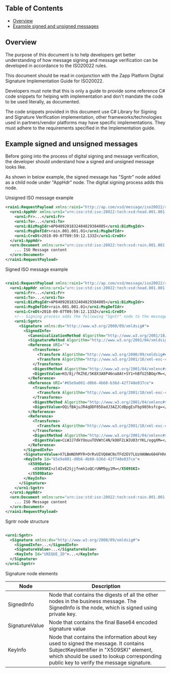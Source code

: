 

## Table of Contents
- [Overview](#overview)
- [Example signed and unsigned messages](#signedunsignedmessageexample)

## Overview <a name="overview"></a>
The purpose of this document is to help developers get better understanding of how message signing and message verification can be developed in accordance to the ISO20022 rules.

This document should be read in conjunction with the Zapp Platform Digital Signature Implementation Guide for ISO20022.

Developers must note that this is only a guide to provide some reference C# code snippets for helping with implementation and don't mandate the code to be used literally, as documented.

The code snippets provided in this document use C# Library for Signing and Signature Verification implementation, other frameworks/technologies used in partners/vendor platforms may have specific implementations. They must adhere to the requirements specified in the Implementation guide.

## Example signed and unsigned messages <a name="signedunsignedmessageexample"></a>

Before going into the process of digital signing and message verification, the developer should understand how a signed and unsigned message looks like.

As shown in below example, the signed message has "Sgntr" node added as a child node under "AppHdr" node. The digital signing process adds this node.

Unsigned ISO message example

```xml
<rain1:RequestPayload xmlns:rain1="http://ap.com/xsd/message/iso20022/rain.001.001.01">
  <urn1:AppHdr xmlns:urn1="urn:iso:std:iso:20022:tech:xsd:head.001.001.01">
    <urn1:Fr>...</urn1:Fr>
    <urn1:To>...</urn1:To>
    <urn1:BizMsgIdr>AP0409201832404829384005</urn1:BizMsgIdr>
    <urn1:MsgDefIdr>rain.001.001.01</urn1:MsgDefIdr>
    <urn1:CreDt>2018-09-07T09:59:12.133Z</urn1:CreDt>
  </urn1:AppHdr>
  <urn:Document xmlns:urn="urn:iso:std:iso:20022:tech:xsd:rain.001.001.01">
    ... ISO Message content
  </urn:Document> 
</rain1:RequestPayload>
```

Signed ISO message example

```xml

<rain1:RequestPayload xmlns:rain1="http://ap.com/xsd/message/iso20022/rain.001.001.01">
  <urn1:AppHdr xmlns:urn1="urn:iso:std:iso:20022:tech:xsd:head.001.001.01">
    <urn1:Fr>...</urn1:Fr>
    <urn1:To>...</urn1:To>
    <urn1:BizMsgIdr>AP0409201832404829384005</urn1:BizMsgIdr>
    <urn1:MsgDefIdr>rain.001.001.01</urn1:MsgDefIdr>
    <urn1:CreDt>2018-09-07T09:59:12.133Z</urn1:CreDt>
    <!-- Signing process adds the following "Sgntr" node to the message -->
    <urn1:Sgntr>
      <Signature xmlns:ds="http://www.w3.org/2000/09/xmldsig#">
        <SignedInfo>
          <CanonicalizationMethod Algorithm="http://www.w3.org/2001/10/xml-exc-c14n#" />
          <SignatureMethod Algorithm="http://www.w3.org/2001/04/xmldsig-more#rsa-sha256" />
          <Reference URI="">
            <Transforms>
              <Transform Algorithm="http://www.w3.org/2000/09/xmldsig#enveloped-signature" />
              <Transform Algorithm="http://www.w3.org/2001/10/xml-exc-c14n#" />
            </Transforms>
            <DigestMethod Algorithm="http://www.w3.org/2001/04/xmlenc#sha256" />
            <DigestValue>H3/8j/fKZhE/5K8X3A8P46na8At+SY1+hBfU25BOqrM=</DigestValue>
          </Reference>
          <Reference URI="#65e9a001-d0b6-4b60-b36d-42f748e037ce">
            <Transforms>
              <Transform Algorithm="http://www.w3.org/2001/10/xml-exc-c14n#" />
            </Transforms>
            <DigestMethod Algorithm="http://www.w3.org/2001/04/xmlenc#sha256" />
            <DigestValue>OQifBAjuJR4qDDF05DadJ3AZJCdBpgEsFbp903ksfcg=</DigestValue>
          </Reference>
          <Reference>
            <Transforms>
              <Transform Algorithm="http://www.w3.org/2001/10/xml-exc-c14n#" />
            </Transforms>
            <DigestMethod Algorithm="http://www.w3.org/2001/04/xmlenc#sha256" />
            <DigestValue>CLWJJ7dkYOouuTOVWtC4N/kO8F2LWJU03rYKL/ogqXM=</DigestValue>
          </Reference>
        </SignedInfo>
        <SignatureValue>X7LBmNOhMYR+OrRvUIVQ6WCNsTFd2EV7LUzHANWo604FHhQqEdXmMoY7zHb8j+B51RQyZYQVcyl8QtEFLYgmzta2WnbwI1AybAXncyl5a5wmfjsDd94TbvYr8IEHCZCoi7gNdj7vzb7CJ87fmqXLRDnFa8f7tLuYlJOhu0S2+PprVYEkmly5QKcg5tNk/axLLTrV9FEFO07fD/+3YZOkWQU0MlQB3KXwe3z1biGYcxBKgWuZBzx6JVzwKNHAuk7NaAduT0MZpuFqwnnq59Cw/pr5AjNkLk70TEhhyRCXDTv7HTYRUTzOO9fOsrkjqMzd9GCZIIq9Fqv8si8EdzJwdw==</SignatureValue>
        <KeyInfo Id="65e9a001-d0b6-4b60-b36d-42f748e037ce">
          <X509Data>
            <X509SKI>zl4IvE2Sjjfnmh1oQCrUNM9gy1M=</X509SKI>
          </X509Data>
        </KeyInfo>
      </Signature>
    </urn1:Sgntr>
  </urn1:AppHdr>
  <urn:Document xmlns:urn="urn:iso:std:iso:20022:tech:xsd:rain.001.001.01">
    ... ISO Message content
  </urn:Document> 
</rain1:RequestPayload>

```

Sgntr node structure

```xml

<urn1:Sgntr>
  <Signature xmlns:ds="http://www.w3.org/2000/09/xmldsig#">
    <SignedInfo>...</SignedInfo>
    <SignatureValue>...</SignatureValue>
    <KeyInfo Id="UNIQUE_ID">...</KeyInfo>
  </Signature>
</urn1:Sgntr>

```
Signature node elements

| Node | Description |
| ---- | ----------- |
| SignedInfo | Node that contains the digests of all the other nodes in the business message. The SignedInfo is the node, which is signed using private key.|
| SignatureValue | Node that contains the final Base64 encoded signature value |
| KeyInfo | Node that contains the information about key used to signed the message. It contains SubjectKeyIdentifier in "X509SKI" element, which should be used to lookup corresponding public key to verify the message signature. |
